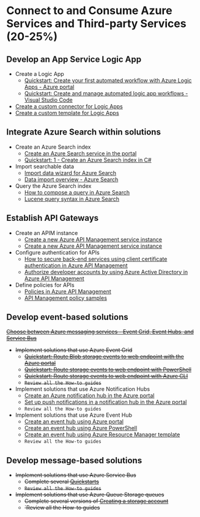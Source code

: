 # Connect to and Consume Azure Services and Third-party Services (20-25%)
## Develop an App Service Logic App 
* Create a Logic App
    * [Quickstart: Create your first automated workflow with Azure Logic Apps - Azure portal](https://docs.microsoft.com/en-us/azure/logic-apps/quickstart-create-first-logic-app-workflow)
    * [Quickstart: Create and manage automated logic app workflows - Visual Studio Code](https://docs.microsoft.com/en-us/azure/logic-apps/quickstart-create-logic-apps-visual-studio-code)
* [Create a custom connector for Logic Apps](https://docs.microsoft.com/en-us/azure/logic-apps/custom-connector-overview)
* [Create a custom template for Logic Apps](https://docs.microsoft.com/en-us/azure/logic-apps/logic-apps-create-deploy-template)
## Integrate Azure Search within solutions 
* Create an Azure Search index 
    * [Create an Azure Search service in the portal](https://docs.microsoft.com/en-us/azure/search/search-create-service-portal)
    * [Quickstart: 1 - Create an Azure Search index in C#](https://docs.microsoft.com/en-us/azure/search/search-create-index-dotnet)
* Import searchable data
    * [Import data wizard for Azure Search](https://docs.microsoft.com/en-us/azure/search/search-import-data-portal)
    * [Data import overview - Azure Search](https://docs.microsoft.com/en-us/azure/search/search-what-is-data-import)
* Query the Azure Search index 
    * [How to compose a query in Azure Search](https://docs.microsoft.com/en-us/azure/search/search-query-overview)
    * [Lucene query syntax in Azure Search](https://docs.microsoft.com/en-us/azure/search/query-lucene-syntax)
## Establish API Gateways 
* Create an APIM instance
    * [Create a new Azure API Management service instance](https://docs.microsoft.com/en-us/azure/api-management/get-started-create-service-instance)
    * [Create a new Azure API Management service instance](https://docs.microsoft.com/en-us/azure/api-management/powershell-create-service-instance)
* Configure authentication for APIs
    * [How to secure back-end services using client certificate authentication in Azure API Management](https://docs.microsoft.com/en-us/azure/api-management/api-management-howto-mutual-certificates)
    * [Authorize developer accounts by using Azure Active Directory in Azure API Management](https://docs.microsoft.com/en-us/azure/api-management/api-management-howto-aad)
* Define policies for APIs
    * [Policies in Azure API Management](https://docs.microsoft.com/en-us/azure/api-management/api-management-howto-policies)
    * [API Management policy samples](https://docs.microsoft.com/en-us/azure/api-management/policy-samples)
## Develop event-based solutions 
~~[Choose between Azure messaging services - Event Grid, Event Hubs, and Service Bus](https://docs.microsoft.com/en-us/azure/event-grid/compare-messaging-services)~~
* ~~Implement solutions that use Azure Event Grid~~
    * ~~[Quickstart: Route Blob storage events to web endpoint with the Azure portal](https://docs.microsoft.com/en-us/azure/event-grid/blob-event-quickstart-portal)~~
    * ~~[Quickstart: Route storage events to web endpoint with PowerShell](https://docs.microsoft.com/en-us/azure/storage/blobs/storage-blob-event-quickstart-powershell?toc=%2fazure%2fevent-grid%2ftoc.json)~~
    * ~~[Quickstart: Route storage events to web endpoint with Azure CLI](https://docs.microsoft.com/en-us/azure/storage/blobs/storage-blob-event-quickstart?toc=%2fazure%2fevent-grid%2ftoc.json)~~
    * ~~`Review all the How-to guides`~~
* Implement solutions that use Azure Notification Hubs
    * [Create an Azure notification hub in the Azure portal](https://docs.microsoft.com/en-us/azure/notification-hubs/create-notification-hub-portal)
    * [Set up push notifications in a notification hub in the Azure portal](https://docs.microsoft.com/en-us/azure/notification-hubs/configure-notification-hub-portal-pns-settings)
    * `Review all the How-to guides`
* Implement solutions that use Azure Event Hub
    * [Create an event hub using Azure portal](https://docs.microsoft.com/en-us/azure/event-hubs/event-hubs-quickstart-portal)
    * [Create an event hub using Azure PowerShell](https://docs.microsoft.com/en-us/azure/event-hubs/event-hubs-quickstart-powershell)
    * [Create an event hub using Azure Resource Manager template](https://docs.microsoft.com/en-us/azure/event-hubs/event-hubs-resource-manager-namespace-event-hub)
     * `Review all the How-to guides`
## Develop message-based solutions 
* ~~Implement solutions that use Azure Service Bus~~
    * ~~Complete several [Quickstarts](https://docs.microsoft.com/en-us/azure/service-bus-messaging/)~~
    * ~~`Review all the How-to guides`~~
* ~~Implement solutions that use Azure Queue Storage queues~~
    * ~~Complete several versions of [Creating a storage account](https://docs.microsoft.com/en-us/azure/storage/common/storage-quickstart-create-account?toc=%2Fazure%2Fstorage%2Fqueues%2Ftoc.json&tabs=azure-portal)~~
     * ~~`Review all the How-to guides~~
